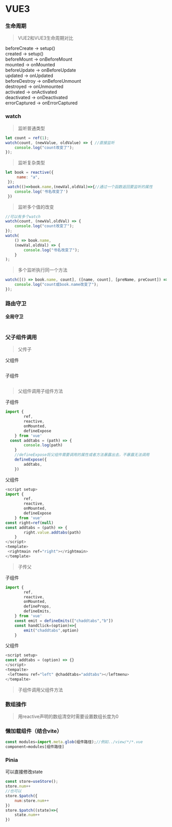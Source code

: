 # VUE3

### 生命周期

>VUE2和VUE3生命周期对比

beforeCreate  -> setup()<br>
created       -> setup()<br>
beforeMount   -> onBeforeMount<br>
mounted       -> onMounted<br>
beforeUpdate  -> onBeforeUpdate<br>
updated       -> onUpdated<br>
beforeDestroy -> onBeforeUnmount<br>
destroyed     -> onUnmounted<br>
activated     -> onActivated<br>
deactivated   -> onDeactivated<br>
errorCaptured -> onErrorCaptured<br>

### watch
>监听普通类型

```javascript
let count = ref(1);
watch(count, (newValue, oldValue) => { //直接监听
	console.log("count改变了");
});
```
>监听复杂类型
```javascript
let book = reactive({
     name: "a",
 });
 watch(()=>book.name,(newVal,oldVal)=>{//通过一个函数返回要监听的属性
 	console.log('书名改变了')
 })
```
>监听多个值的改变
```javascript
//可以有多个watch
watch(count, (newVal,oldVal) => {
	console.log("count改变了");
});
watch(
    () => book.name,
    (newVal,oldVal) => {
        console.log("书名改变了");
    }
);
```

>多个监听执行同一个方法
```javascript
watch([() => book.name, count], ([name, count], [preName, preCount]) => {
	console.log("count或book.name改变了");
});
```

### 路由守卫

#### 全局守卫
```javascript
```

### 父子组件调用

> 父传子

父组件
```javascript
```
子组件
```javascript
```
> 父组件调用子组件方法

子组件
```javascript
import {
        ref,
        reactive,
        onMounted,
        defineExpose
    } from 'vue'
  const addtabs = (path) => {
        console.log(path)
    }
    //defineExpose将父组件需要调用的属性或者方法暴露出去，不暴露无法调用
    defineExpose({
        addtabs,
    })
```
父组件
```javascript
<script setup>
import {
        ref,
        reactive,
        onMounted,
        defineExpose
    } from 'vue'
const right=ref(null)
const addtabs = (path) => {
        right.value.addtabs(path)
    }
</script>
<template>
 <rightmain ref="right"></rightmain>
</template>
```

> 子传父

子组件
```javascript
import {
        ref,
        reactive,
        onMounted,
        defineProps,
        defineEmits,
    } from 'vue'
    const emit = defineEmits(["chaddtabs","b"])
    const handClick=(option)=>{
        emit("chaddtabs",option)
    }
```
父组件
```javascript
<script setup>
const addtabs = (option) => {}
</script>
<tempalte>
 <leftmenu ref="left" @chaddtabs="addtabs"></leftmenu>
</tempalte>
```

> 子组件调用父组件方法



### 数组操作

>用reactive声明的数组清空时需要设置数组长度为0

### 懒加载组件（结合vite）

```js
const modules=import.meta.glob(组件路径);//例如../view/*/*.vue
component=modules[组件路径]

```

### Pinia

可以直接修改state
```js
const store=useStore();
store.num++
//也可以
store.$patch({
    num:store.num++
})
store.$patch((state)=>{
    state.num++
})
```
